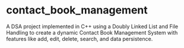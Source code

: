 # contact_book_management
A DSA project implemented in C++ using a Doubly Linked List and File Handling to create a dynamic Contact Book Management System with features like add, edit, delete, search, and data persistence.
